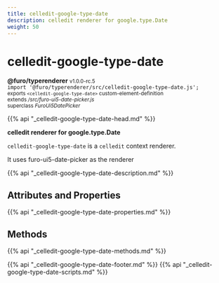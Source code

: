 ```yaml
---
title: celledit-google-type-date
description: celledit renderer for google.type.Date
weight: 50
---
```


# celledit-google-type-date
**@furo/typerenderer** <small>v1.0.0-rc.5</small>
<br>`import '@furo/typerenderer/src/celledit-google-type-date.js';`<small>
<br>exports `<celledit-google-type-date>` custom-element-definition
<br>extends */src/furo-ui5-date-picker.js*
<br>superclass *FuroUi5DatePicker*</small>

{{% api "_celledit-google-type-date-head.md" %}}

**celledit renderer for google.type.Date**

`celledit-google-type-date` is a `celledit` context renderer.

It uses furo-ui5-date-picker as the renderer

{{% api "_celledit-google-type-date-description.md" %}}


## Attributes and Properties
{{% api "_celledit-google-type-date-properties.md" %}}



## Methods
{{% api "_celledit-google-type-date-methods.md" %}}





{{% api "_celledit-google-type-date-footer.md" %}}
{{% api "_celledit-google-type-date-scripts.md" %}}
